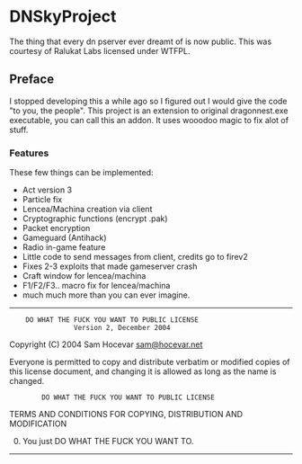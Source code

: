 # DNSkyProject
The thing that every dn pserver ever dreamt of is now public.
This was courtesy of Ralukat Labs licensed under WTFPL.

## Preface
I stopped developing this a while ago so I figured out I would give the code "to you, the people".
This project is an extension to original dragonnest.exe executable, you can call this an addon.
It uses wooodoo magic to fix alot of stuff.


### Features
These few things can be implemented:
* Act version 3
* Particle fix
* Lencea/Machina creation via client
* Cryptographic functions (encrypt .pak)
* Packet encryption
* Gameguard (Antihack)
* Radio in-game feature
* Little code to send messages from client, credits go to firev2
* Fixes 2-3 exploits that made gameserver crash
* Craft window for lencea/machina
* F1/F2/F3.. macro fix for lencea/machina
* much much more than you can ever imagine.


--------------------------------------------------------------------------
        DO WHAT THE FUCK YOU WANT TO PUBLIC LICENSE 
                    Version 2, December 2004 

 Copyright (C) 2004 Sam Hocevar <sam@hocevar.net> 

 Everyone is permitted to copy and distribute verbatim or modified 
 copies of this license document, and changing it is allowed as long 
 as the name is changed. 

            DO WHAT THE FUCK YOU WANT TO PUBLIC LICENSE 
   TERMS AND CONDITIONS FOR COPYING, DISTRIBUTION AND MODIFICATION 

  0. You just DO WHAT THE FUCK YOU WANT TO.
--------------------------------------------------------------------------
